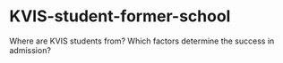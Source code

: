 # KVIS-student-former-school
Where are KVIS students from? Which factors determine the success in admission?
